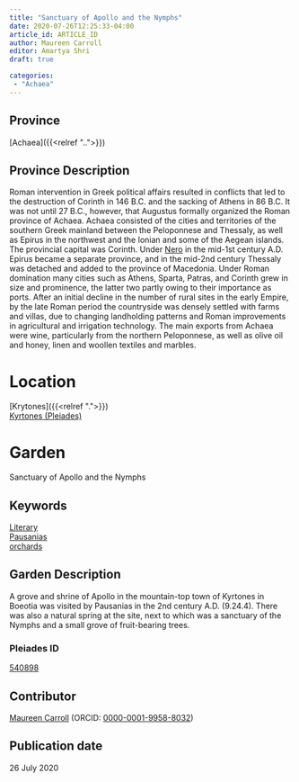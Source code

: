 ```yaml
---
title: "Sanctuary of Apollo and the Nymphs"
date: 2020-07-26T12:25:33-04:00
article_id: ARTICLE_ID
author: Maureen Carroll
editor: Amartya Shri
draft: true

categories:
 - "Achaea"
---
```


## Province

[Achaea]({{<relref "..">}})

## Province Description

Roman intervention in Greek political affairs resulted in conflicts that led to the destruction of Corinth in 146 B.C. and the sacking of Athens in 86 B.C. It was not until 27 B.C., however, that Augustus formally organized the Roman province of Achaea. Achaea consisted of the cities and territories of the southern Greek mainland between the Peloponnese and Thessaly, as well as Epirus in the northwest and the Ionian and some of the Aegean islands.
The provincial capital was Corinth. Under [Nero](link) in the mid-1st century A.D. Epirus became a separate province, and in the mid-2nd century Thessaly was detached and added to the province of Macedonia. Under Roman domination many cities such as Athens, Sparta, Patras, and Corinth grew in size and prominence, the latter two partly owing to their importance as ports.  After an initial decline in the number of rural sites in the early Empire, by the late Roman period the countryside was densely settled with farms and villas, due to changing landholding patterns and Roman improvements in agricultural and irrigation technology. The main exports from Achaea were wine, particularly from the northern Peloponnese, as well as olive oil and honey, linen and woollen textiles and marbles.

# Location


[Krytones]({{<relref ".">}}) \
[Kyrtones (Pleiades)](https://pleiades.stoa.org/places/540898)

# Garden

Sanctuary of Apollo and the Nymphs

## Keywords

[Literary](#) \
[Pausanias](https://www.britannica.com/biography/Pausanias-Greek-geographer) \
[orchards](http://vocab.getty.edu/page/aat/300008890)

## Garden Description

A grove and shrine of Apollo in the mountain-top town of Kyrtones in Boeotia was visited by Pausanias in the 2nd century A.D. (9.24.4).  There was also a natural spring at the site, next to which was a sanctuary of the Nymphs and a small grove of fruit-bearing trees.

### Pleiades ID

[540898](https://pleiades.stoa.org/places/540898)

## Contributor

[Maureen Carroll](link) (ORCID: [0000-0001-9958-8032](https://orcid.org/0000-0001-9958-8032))

## Publication date

26 July 2020
